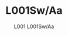 ---
designer: Alberto Basaglia Natalia Rota Nodari
description: "L001%20is%20a%20collection%20of%20lamps%20with%20an%20iconic%20design%20consisting%20of%20elements%20capable%20of%20creating%20different%20combinations.%20Suspension%20lamp%20with%20two%20injection%20moulded%20polycarbonate%20diffusers%20%D8%20265mm."
image_primary: img/L0001SW_L001SW-AA_01_zoom.jpg
image_secondary: ../../../images/blank.png
manufacturer: Pedrali
href: https://www.pedrali.it/en/products/catalog/Lamp-L001SW-AA/
subtitle: L001 L001Sw/Aa
title: L001Sw/Aa
image_thumb: img/L0001SW_L001SW-AA_cover.jpg
tags: 
  - pedrali
  - lamps
category: lamps
slug: /manufacturers/pedrali/lamps/alberto-basaglia-natalia-rota-nodari-l-001-sw-aa
---